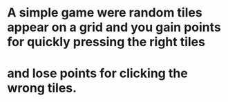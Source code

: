 # A simple game were random tiles appear on a grid and you gain points for quickly pressing the right tiles
# and lose points for clicking the wrong tiles.
